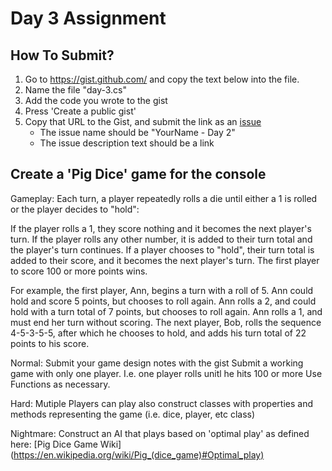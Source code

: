 Day 3 Assignment
=========

How To Submit?
--------------

1. Go to https://gist.github.com/ and copy the text below into the file. 
2. Name the file "day-3.cs"
3. Add the code you wrote to the gist
4. Press 'Create a public gist'
5. Copy that URL to the Gist, and submit the link as an [issue](https://github.com/TIY-LR-NET-2015-June/Week-1-Day-3/issues)
    * The issue name should be "YourName - Day 2"
    * The issue description text should be a link
 
Create a 'Pig Dice' game for the console
--------------------
Gameplay:
Each turn, a player repeatedly rolls a die until either a 1 is rolled or the player decides to "hold":

If the player rolls a 1, they score nothing and it becomes the next player's turn.
If the player rolls any other number, it is added to their turn total and the player's turn continues.
If a player chooses to "hold", their turn total is added to their score, and it becomes the next player's turn.
The first player to score 100 or more points wins.

For example, the first player, Ann, begins a turn with a roll of 5. Ann could hold and score 5 points, but chooses to roll again. Ann rolls a 2, and could hold with a turn total of 7 points, but chooses to roll again. Ann rolls a 1, and must end her turn without scoring. The next player, Bob, rolls the sequence 4-5-3-5-5, after which he chooses to hold, and adds his turn total of 22 points to his score.

Normal: 
Submit your game design notes with the gist
Submit a working game with only one player. I.e. one player rolls unitl he hits 100 or more
Use Functions as necessary.

Hard:
Mutiple Players can play also construct classes with properties and methods representing the game (i.e. dice, player, etc class)

Nightmare:
Construct an AI that plays based on 'optimal play' as defined here: [Pig Dice Game Wiki] (https://en.wikipedia.org/wiki/Pig_(dice_game)#Optimal_play)
